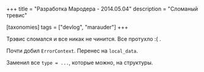 +++
title = "Разработка Мародера - 2014.05.04"
description = "Сломаный тревис"

[taxonomies]
tags = ["devlog", "marauder"]
+++

Трэвис сломался и все никак не чинится. Все протухло :( .

Почти добил `ErrorContext`. Перенес на `local_data`.

Заменил все `type = ...`, которые можно, на структуры.

